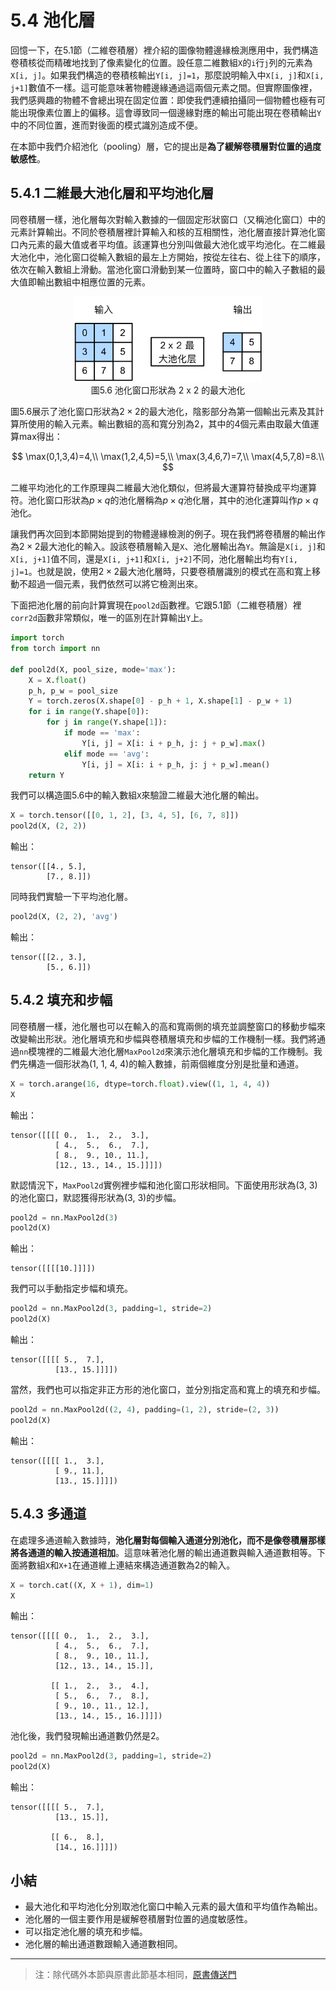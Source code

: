 # 5.4 池化層

回憶一下，在5.1節（二維卷積層）裡介紹的圖像物體邊緣檢測應用中，我們構造卷積核從而精確地找到了像素變化的位置。設任意二維數組`X`的`i`行`j`列的元素為`X[i, j]`。如果我們構造的卷積核輸出`Y[i, j]=1`，那麼說明輸入中`X[i, j]`和`X[i, j+1]`數值不一樣。這可能意味著物體邊緣通過這兩個元素之間。但實際圖像裡，我們感興趣的物體不會總出現在固定位置：即使我們連續拍攝同一個物體也極有可能出現像素位置上的偏移。這會導致同一個邊緣對應的輸出可能出現在卷積輸出`Y`中的不同位置，進而對後面的模式識別造成不便。

在本節中我們介紹池化（pooling）層，它的提出是**為了緩解卷積層對位置的過度敏感性**。

## 5.4.1 二維最大池化層和平均池化層

同卷積層一樣，池化層每次對輸入數據的一個固定形狀窗口（又稱池化窗口）中的元素計算輸出。不同於卷積層裡計算輸入和核的互相關性，池化層直接計算池化窗口內元素的最大值或者平均值。該運算也分別叫做最大池化或平均池化。在二維最大池化中，池化窗口從輸入數組的最左上方開始，按從左往右、從上往下的順序，依次在輸入數組上滑動。當池化窗口滑動到某一位置時，窗口中的輸入子數組的最大值即輸出數組中相應位置的元素。

<div align=center>
<img width="300" src="../img/chapter05/5.4_pooling.svg"/>
</div>
<div align=center>圖5.6 池化窗口形狀為 2 x 2 的最大池化</div>

圖5.6展示了池化窗口形狀為$2\times 2$的最大池化，陰影部分為第一個輸出元素及其計算所使用的輸入元素。輸出數組的高和寬分別為2，其中的4個元素由取最大值運算$\text{max}$得出：

$$
\max(0,1,3,4)=4,\\
\max(1,2,4,5)=5,\\
\max(3,4,6,7)=7,\\
\max(4,5,7,8)=8.\\
$$


二維平均池化的工作原理與二維最大池化類似，但將最大運算符替換成平均運算符。池化窗口形狀為$p \times q$的池化層稱為$p \times q$池化層，其中的池化運算叫作$p \times q$池化。

讓我們再次回到本節開始提到的物體邊緣檢測的例子。現在我們將卷積層的輸出作為$2\times 2$最大池化的輸入。設該卷積層輸入是`X`、池化層輸出為`Y`。無論是`X[i, j]`和`X[i, j+1]`值不同，還是`X[i, j+1]`和`X[i, j+2]`不同，池化層輸出均有`Y[i, j]=1`。也就是說，使用$2\times 2$最大池化層時，只要卷積層識別的模式在高和寬上移動不超過一個元素，我們依然可以將它檢測出來。

下面把池化層的前向計算實現在`pool2d`函數裡。它跟5.1節（二維卷積層）裡`corr2d`函數非常類似，唯一的區別在計算輸出`Y`上。

``` python
import torch
from torch import nn

def pool2d(X, pool_size, mode='max'):
    X = X.float()
    p_h, p_w = pool_size
    Y = torch.zeros(X.shape[0] - p_h + 1, X.shape[1] - p_w + 1)
    for i in range(Y.shape[0]):
        for j in range(Y.shape[1]):
            if mode == 'max':
                Y[i, j] = X[i: i + p_h, j: j + p_w].max()
            elif mode == 'avg':
                Y[i, j] = X[i: i + p_h, j: j + p_w].mean()       
    return Y
```

我們可以構造圖5.6中的輸入數組`X`來驗證二維最大池化層的輸出。

``` python
X = torch.tensor([[0, 1, 2], [3, 4, 5], [6, 7, 8]])
pool2d(X, (2, 2))
```
輸出：
```
tensor([[4., 5.],
        [7., 8.]])
```

同時我們實驗一下平均池化層。

``` python
pool2d(X, (2, 2), 'avg')
```
輸出：
```
tensor([[2., 3.],
        [5., 6.]])
```

## 5.4.2 填充和步幅

同卷積層一樣，池化層也可以在輸入的高和寬兩側的填充並調整窗口的移動步幅來改變輸出形狀。池化層填充和步幅與卷積層填充和步幅的工作機制一樣。我們將通過`nn`模塊裡的二維最大池化層`MaxPool2d`來演示池化層填充和步幅的工作機制。我們先構造一個形狀為(1, 1, 4, 4)的輸入數據，前兩個維度分別是批量和通道。

``` python
X = torch.arange(16, dtype=torch.float).view((1, 1, 4, 4))
X
```
輸出：
```
tensor([[[[ 0.,  1.,  2.,  3.],
          [ 4.,  5.,  6.,  7.],
          [ 8.,  9., 10., 11.],
          [12., 13., 14., 15.]]]])
```

默認情況下，`MaxPool2d`實例裡步幅和池化窗口形狀相同。下面使用形狀為(3, 3)的池化窗口，默認獲得形狀為(3, 3)的步幅。

``` python
pool2d = nn.MaxPool2d(3)
pool2d(X) 
```
輸出：
```
tensor([[[[10.]]]])
```

我們可以手動指定步幅和填充。

``` python
pool2d = nn.MaxPool2d(3, padding=1, stride=2)
pool2d(X)
```
輸出：
```
tensor([[[[ 5.,  7.],
          [13., 15.]]]])
```

當然，我們也可以指定非正方形的池化窗口，並分別指定高和寬上的填充和步幅。

``` python
pool2d = nn.MaxPool2d((2, 4), padding=(1, 2), stride=(2, 3))
pool2d(X)
```
輸出：
```
tensor([[[[ 1.,  3.],
          [ 9., 11.],
          [13., 15.]]]])
```

## 5.4.3 多通道

在處理多通道輸入數據時，**池化層對每個輸入通道分別池化，而不是像卷積層那樣將各通道的輸入按通道相加**。這意味著池化層的輸出通道數與輸入通道數相等。下面將數組`X`和`X+1`在通道維上連結來構造通道數為2的輸入。

``` python
X = torch.cat((X, X + 1), dim=1)
X
```
輸出：
```
tensor([[[[ 0.,  1.,  2.,  3.],
          [ 4.,  5.,  6.,  7.],
          [ 8.,  9., 10., 11.],
          [12., 13., 14., 15.]],

         [[ 1.,  2.,  3.,  4.],
          [ 5.,  6.,  7.,  8.],
          [ 9., 10., 11., 12.],
          [13., 14., 15., 16.]]]])
```

池化後，我們發現輸出通道數仍然是2。

``` python
pool2d = nn.MaxPool2d(3, padding=1, stride=2)
pool2d(X)
```
輸出：
```
tensor([[[[ 5.,  7.],
          [13., 15.]],

         [[ 6.,  8.],
          [14., 16.]]]])
```

## 小結

* 最大池化和平均池化分別取池化窗口中輸入元素的最大值和平均值作為輸出。
* 池化層的一個主要作用是緩解卷積層對位置的過度敏感性。
* 可以指定池化層的填充和步幅。
* 池化層的輸出通道數跟輸入通道數相同。


-----------
> 注：除代碼外本節與原書此節基本相同，[原書傳送門](https://zh.d2l.ai/chapter_convolutional-neural-networks/pooling.html)




